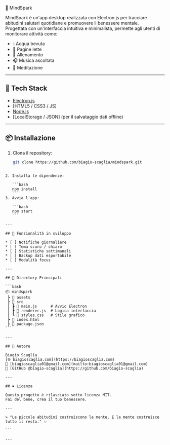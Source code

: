  🧠 MindSpark

MindSpark è un'app desktop realizzata con Electron.js per tracciare abitudini salutari quotidiane e promuovere il benessere mentale.  
Progettata con un'interfaccia intuitiva e minimalista, permette agli utenti di monitorare attività come:

- 💧 Acqua bevuta
- 📖 Pagine lette
- 💪 Allenamento
- 🎧 Musica ascoltata
- 🧘 Meditazione

---

## 🚀 Tech Stack

- [Electron.js](https://www.electronjs.org/)
- [HTML5 / CSS3 / JS]
- [Node.js](https://nodejs.org/)
- [LocalStorage / JSON] (per il salvataggio dati offline)

---

## 📦 Installazione

1. Clona il repository:
   ```bash
   git clone https://github.com/biagio-scaglia/mindspark.git
````

2. Installa le dipendenze:

   ```bash
   npm install
   ```
3. Avvia l'app:

   ```bash
   npm start
   ```

---

## 🧩 Funzionalità in sviluppo

* [ ] Notifiche giornaliere
* [ ] Tema scuro / chiaro
* [ ] Statistiche settimanali
* [ ] Backup dati esportabile
* [ ] Modalità focus

---

## 📁 Directory Principali

```bash
📦 mindspark
 ┣ 📁 assets
 ┣ 📁 src
 ┃ ┣ 📜 main.js      # Avvio Electron
 ┃ ┣ 📜 renderer.js  # Logica interfaccia
 ┃ ┗ 📜 styles.css   # Stile grafico
 ┣ 📜 index.html
 ┣ 📜 package.json
```

---

## 👤 Autore

Biagio Scaglia
[🌐 biagioscaglia.com](https://biagioscaglia.com)
📧 [biagioscaglia01@gmail.com](mailto:biagioscaglia01@gmail.com)
🐙 [GitHub @biagio-scaglia](https://github.com/biagio-scaglia)

---

## ❤️ Licenza

Questo progetto è rilasciato sotto licenza MIT.
Fai del bene, crea il tuo benessere.

---

> "Le piccole abitudini costruiscono la mente. E la mente costruisce tutto il resto." ✨

```

---



